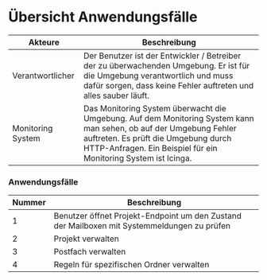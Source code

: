 # Übersicht Anwendungsfälle

| Akteure | Beschreibung |
| ------- | ------------ |
| Verantwortlicher | Der Benutzer ist der Entwickler / Betreiber der zu überwachenden Umgebung. Er ist für die Umgebung verantwortlich und muss dafür sorgen, dass keine Fehler auftreten und alles sauber läuft. |
| Monitoring System | Das Monitoring System überwacht die Umgebung. Auf dem Monitoring System kann man sehen, ob auf der Umgebung Fehler auftreten. Es prüft die Umgebung durch HTTP-Anfragen. Ein Beispiel für ein Monitoring System ist Icinga. |

### Anwendungsfälle

| Nummer | Beschreibung |
| ------ | ------------ |
| 1 | Benutzer öffnet Projekt-Endpoint um den Zustand der Mailboxen mit Systemmeldungen zu prüfen |
| 2 | Projekt verwalten |
| 3 | Postfach verwalten |
| 4 | Regeln für spezifischen Ordner verwalten |
